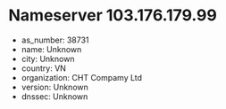 # Nameserver 103.176.179.99

* as_number: 38731
* name: Unknown
* city: Unknown
* country: VN
* organization: CHT Compamy Ltd
* version: Unknown
* dnssec: Unknown
